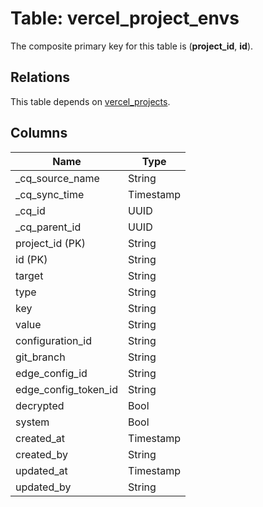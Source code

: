 # Table: vercel_project_envs

The composite primary key for this table is (**project_id**, **id**).

## Relations

This table depends on [vercel_projects](vercel_projects.md).

## Columns

| Name          | Type          |
| ------------- | ------------- |
|_cq_source_name|String|
|_cq_sync_time|Timestamp|
|_cq_id|UUID|
|_cq_parent_id|UUID|
|project_id (PK)|String|
|id (PK)|String|
|target|String|
|type|String|
|key|String|
|value|String|
|configuration_id|String|
|git_branch|String|
|edge_config_id|String|
|edge_config_token_id|String|
|decrypted|Bool|
|system|Bool|
|created_at|Timestamp|
|created_by|String|
|updated_at|Timestamp|
|updated_by|String|